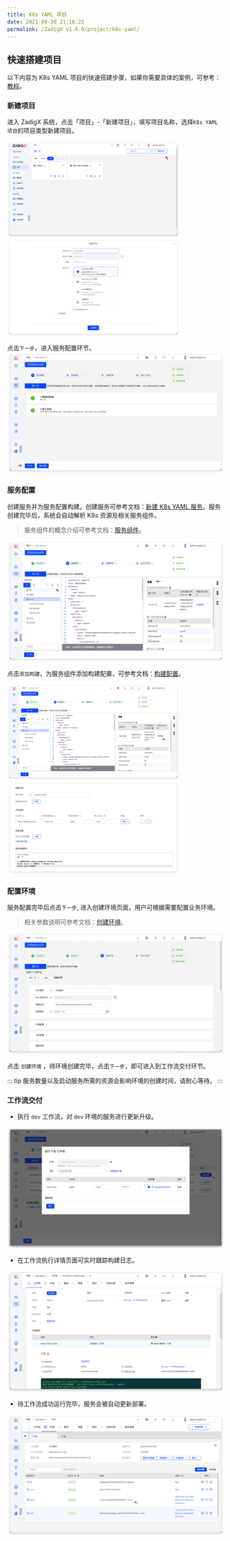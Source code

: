 ```yaml
---
title: K8s YAML 项目
date: 2021-09-30 21:16:22
permalink: /ZadigX v1.6.0/project/k8s-yaml/
---
```


## 快速搭建项目

以下内容为 K8s YAML 项目的快速搭建步骤，如果你需要具体的案例，可参考：[教程](https://www.koderover.com/tutorials/codelabs/GitHub/index.html?index=..%2F..index#0)。

### 新建项目

进入 ZadigX 系统，点击「项目」-「新建项目」，填写项目名称，选择`K8s YAML 项目`的项目类型新建项目。

<img src="../../../_images/create_project_entrance.png" width="400">
<img src="../../../_images/k8s_voting_onboarding_1.png" width="400">

点击`下一步`，进入服务配置环节。
![创建项目](../../../_images/helm_chart_sample_onboarding_2_0.png)

### 服务配置
创建服务并为服务配置构建。创建服务可参考文档：[新建 K8s YAML 服务](/ZadigX%20v1.6.0/project/service/k8s/#新建服务)。服务创建完毕后，系统会自动解析 K8s 资源及相关服务组件。

> 服务组件的概念介绍可参考文档：[服务组件](/ZadigX%20v1.6.0/project/service/module/)。

![服务配置](../../../_images/k8s_voting_onboarding_2.png)

点击`添加构建`，为服务组件添加构建配置，可参考文档：[构建配置](/ZadigX%20v1.6.0/project/build/)。

<img src="../../../_images/k8s_voting_onboarding_build_config_0.png" width="400">
<img src="../../../_images/k8s_voting_onboarding_build_config.png" width="400">

### 配置环境

服务配置完毕后点击`下一步`, 进入创建环境页面，用户可根据需要配置业务环境。

> 相关参数说明可参考文档：[创建环境](/ZadigX%20v1.6.0/project/env/k8s/#新建环境)。

![加入环境](../../../_images/k8s_voting_onboarding_3.png)

点击 `创建环境` ，待环境创建完毕，点击`下一步`，即可进入到工作流交付环节。

::: tip
服务数量以及启动服务所需的资源会影响环境的创建时间，请耐心等待。
:::

### 工作流交付

- 执行 `dev` 工作流，对 `dev` 环境的服务进行更新升级。

![工作流交付](../../../_images/k8s_voting_onboarding_4.png)

- 在工作流执行详情页面可实时跟踪构建日志。

![工作流交付](../../../_images/k8s_voting_run_pipeline.png)

- 待工作流成功运行完毕，服务会被自动更新部署。

![工作流交付](../../../_images/k8s_voting_show_updated_env.png)
